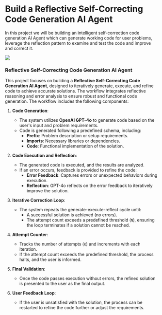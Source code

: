 # Build a Reflective Self-Correcting Code Generation AI Agent

In this project we will be building an intelligent self-correction code generation AI Agent which can generate working code for user problems, leverage the reflection pattern to examine and test the code and improve and correct it.

![](https://i.imgur.com/koLDCZL.png)

### Reflective Self-Correcting Code Generation AI Agent

This project focuses on building a **Reflective Self-Correcting Code Generation AI Agent**, designed to iteratively generate, execute, and refine code to achieve accurate solutions. The workflow integrates reflective reasoning and error analysis to ensure robust and functional code generation. The workflow includes the following components:

1. **Code Generation**:
   - The system utilizes **OpenAI GPT-4o** to generate code based on the user's input and problem requirements.
   - Code is generated following a predefined schema, including:
     - **Prefix**: Problem description or setup requirements.
     - **Imports**: Necessary libraries or dependencies.
     - **Code**: Functional implementation of the solution.

2. **Code Execution and Reflection**:
   - The generated code is executed, and the results are analyzed.
   - If an error occurs, feedback is provided to refine the code:
     - **Error Feedback**: Captures errors or unexpected behaviors during execution.
     - **Reflection**: GPT-4o reflects on the error feedback to iteratively improve the solution.

3. **Iterative Correction Loop**:
   - The system repeats the generate-execute-reflect cycle until:
     - A successful solution is achieved (no errors).
     - The attempt count exceeds a predefined threshold (`N`), ensuring the loop terminates if a solution cannot be reached.

4. **Attempt Counter**:
   - Tracks the number of attempts (`K`) and increments with each iteration.
   - If the attempt count exceeds the predefined threshold, the process halts, and the user is informed.

5. **Final Validation**:
   - Once the code passes execution without errors, the refined solution is presented to the user as the final output.

6. **User Feedback Loop**:
   - If the user is unsatisfied with the solution, the process can be restarted to refine the code further or adjust the requirements.


